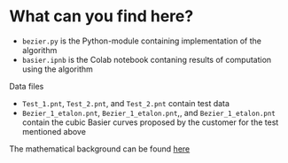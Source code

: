 # What can you find here?

* `bezier.py` is the Python-module containing implementation of the algorithm
* `basier.ipnb` is the Colab notebook contaning results of computation using the algorithm

Data files

* `Test_1.pnt`, `Test_2.pnt`, and `Test_2.pnt` contain test data
* `Bezier_1_etalon.pnt`, `Bezier_1_etalon.pnt`,, and `Bezier_1_etalon.pnt` contain the cubic Basier curves proposed by the customer for the test mentioned above

The mathematical background can be found [here](https://www.mathcha.io/editor/XWrklI9yiX3fDpCw4LBjnF69Bvg1C5L6Kp0ivrY1Bw)
